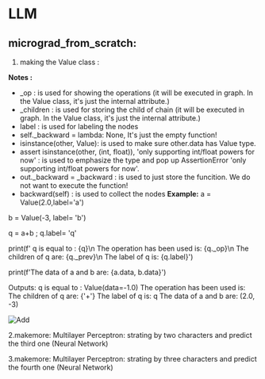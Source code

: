 # LLM

## micrograd_from_scratch:

1. making the Value class :

**Notes :**
- _op : is used for showing the operations (it will be executed in graph. In the Value class, it's just the internal attribute.)
- _children : is used for storing the child of chain (it will be executed in graph. In the Value class, it's just the internal attribute.)
- label : is used for labeling the nodes
- self._backward = lambda: None, It's just the empty function!
- isinstance(other, Value): is used to make sure other.data has Value type.
- assert isinstance(other, (int, float)), 'only supporting int/float powers for now' : is used to emphasize the type and pop up AssertionError 'only supporting int/float powers for now'.
- out._backward = _backward : is used to just store the funcition. We do not want to execute the function!
- backward(self) : is used to collect the nodes
 **Example:**
a = Value(2.0,label='a')

b = Value(-3, label= 'b')

q = a+b ; q.label= 'q'

print(f' q is equal to : {q}\n The operation has been used is: {q._op}\n The children of q are: {q._prev}\n The label of q is: {q.label}')

print(f'The data of a and b are: {a.data, b.data}')

Outputs: 
q is equal to : Value(data=-1.0)
The operation has been used is: 
The children of q are: {'+'}
The label of q is: q
The data of a and b are: (2.0, -3)

![Add](https://github.com/user-attachments/assets/816c445c-1210-49a8-ad50-78e80d919d93)



2.makemore: Multilayer Perceptron: strating by two characters and predict the third one (Neural Network)


3.makemore: Multilayer Perceptron: strating by three characters and predict the fourth one (Neural Network)
